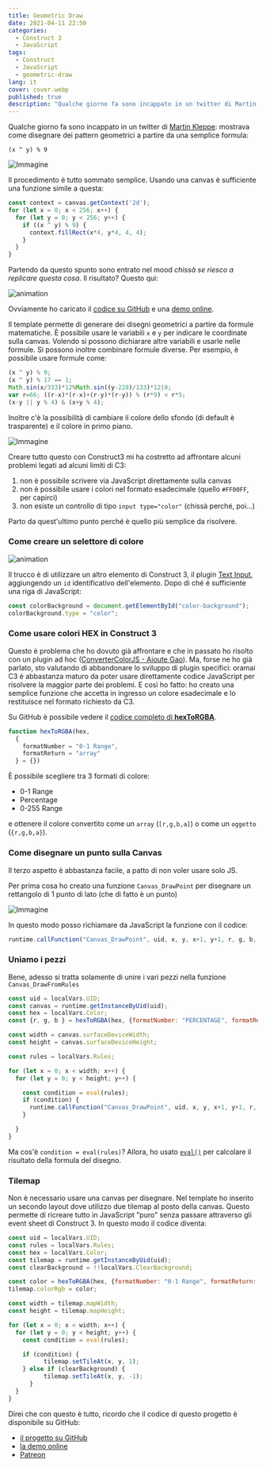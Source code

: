 ```yaml
---
title: Geometric Draw
date: 2021-04-11 22:50
categories:
  - Construct 3
  - JavaScript
tags:
  - Construct
  - JavaScript
  - geometric-draw
lang: it
cover: cover.webp
published: true
description: "Qualche giorno fa sono incappato in un twitter di Martin Kleppe: mostrava come disegnare dei pattern geometrici a partire da una semplice formula."
---
```


Qualche giorno fa sono incappato in un twitter di [Martin Kleppe](https://twitter.com/aemkei/status/1378106731386040322): mostrava come disegnare dei pattern geometrici a partire da una semplice formula: 

```
(x ^ y) % 9
```


![Immagine](./geometric_pattern.webp)

Il procedimento è tutto sommato semplice. Usando una canvas è sufficiente una funzione simile a questa:

```js
const context = canvas.getContext('2d');
for (let x = 0; x < 256; x++) {
  for (let y = 0; y < 256; y++) {
    if ((x ^ y) % 9) {
      context.fillRect(x*4, y*4, 4, 4);
    }
  }
}
```

Partendo da questo spunto sono entrato nel mood _chissà se riesco a replicare questa cosa_. Il risultato? Questo qui:

![animation](./animation.gif)

Ovviamente ho caricato il [codice su GitHub](https://github.com/el3um4s/construct-demo) e una [demo online](https://c3demo.stranianelli.com/template/018-geometric-draw/demo/).

Il template permette di generare dei disegni geometrici a partire da formule matematiche. È possibile usare le variabili `x` e `y` per indicare le coordinate sulla canvas. Volendo si possono dichiarare altre variabili e usarle nelle formule. Si possono inoltre combinare formule diverse. Per esempio, è possibile usare formule come:

```js
(x ^ y) % 9;
(x ^ y) % 17 == 1;
Math.sin(x/333)*12%Math.sin((y-228)/133)*12|0;
var r=66; ((r-x)*(r-x)+(r-y)*(r-y)) % (r*9) < r*5;
(x-y || y % 4) & (x+y % 4);
```

Inoltre c'è la possibilità di cambiare il colore dello sfondo (di default è trasparente) e il colore in primo piano.

![Immagine](./geometric_pattern_2.webp)

Creare tutto questo con Construct3 mi ha costretto ad affrontare alcuni problemi legati ad alcuni limiti di C3:

1. non è possibile scrivere via JavaScript direttamente sulla canvas
2. non è possibile usare i colori nel formato esadecimale (quello `#FF00FF`, per capirci)
3. non esiste un controllo di tipo `input type="color"` (chissà perché, poi…)

Parto da quest'ultimo punto perché è quello più semplice da risolvere.

### Come creare un selettore di colore

![animation](./geometric-draw-test-colors-04.gif)

Il trucco è di utilizzare un altro elemento di Construct 3, il plugin [Text Input](https://www.construct.net/en/make-games/manuals/construct-3/plugin-reference/text-input), aggiungendo un `id` identificativo dell'elemento. Dopo di ché é sufficiente una riga di JavaScript:

```js
const colorBackground = document.getElementById("color-background");
colorBackground.type = "color";
```

### Come usare colori HEX in Construct 3

Questo è problema che ho dovuto già affrontare e che in passato ho risolto con un plugin ad hoc ([ConverterColorJS - Aioute Gao](https://github.com/el3um4s/construct-plugins-and-addons)). Ma, forse ne ho già parlato, sto valutando di abbandonare lo sviluppo di plugin specifici: oramai C3 è abbastanza maturo da poter usare direttamente codice JavaScript per risolvere la maggior parte dei problemi. E così ho fatto: ho creato una semplice funzione che accetta in ingresso un colore esadecimale e lo restituisce nel formato richiesto da C3.

Su GitHub è possibile vedere il [codice completo di **hexToRGBA**](https://raw.githubusercontent.com/el3um4s/construct-demo/master/template/018-geometric-draw/source/files/scripts/colorshelper.js).

```js
function hexToRGBA(hex,
  {
    formatNumber = "0-1 Range", 
    formatReturn = "array" 
  } = {})
```

È possibile scegliere tra 3 formati di colore:

* 0-1 Range
* Percentage
* 0-255 Range

e ottenere il colore convertito come un `array` (`[r,g,b,a]`) o come un `oggetto` (`{r,g,b,a}`).

### Come disegnare un punto sulla Canvas

Il terzo aspetto è abbastanza facile, a patto di non voler usare solo JS.

Per prima cosa ho creato una funzione `Canvas_DrawPoint` per disegnare un rettangolo di 1 punto di lato (che di fatto è un punto)

![Immagine](./canvas-draw-point.webp)

In questo modo posso richiamare da JavaScript la funzione con il codice:

```js
runtime.callFunction("Canvas_DrawPoint", uid, x, y, x+1, y+1, r, g, b, 100);
```

### Uniamo i pezzi

Bene, adesso si tratta solamente di unire i vari pezzi nella funzione `Canvas_DrawFromRules`

```js
const uid = localVars.UID;
const canvas = runtime.getInstanceByUid(uid);
const hex = localVars.Color;
const {r, g, b } = hexToRGBA(hex, {formatNumber: "PERCENTAGE", formatReturn: "OBJECT" });

const width = canvas.surfaceDeviceWidth;
const height = canvas.surfaceDeviceHeight;

const rules = localVars.Rules;

for (let x = 0; x < width; x++) {
  for (let y = 0; y < height; y++) {

	const condition = eval(rules);
    if (condition) {
      runtime.callFunction("Canvas_DrawPoint", uid, x, y, x+1, y+1, r, g, b, 100);
    }

  }
}
```

Ma cos'è `condition = eval(rules)`? Allora, ho usato [`eval()`](https://developer.mozilla.org/en-US/docs/Web/JavaScript/Reference/Global_Objects/eval) per calcolare il risultato della formula del disegno.

### Tilemap

Non è necessario usare una canvas per disegnare. Nel template ho inserito un secondo layout dove utilizzo due tilemap al posto della canvas. Questo permette di ricreare tutto in JavaScript "puro" senza passare attraverso gli event sheet di Construct 3. In questo modo il codice diventa:

```js
const uid = localVars.UID;
const rules = localVars.Rules;
const hex = localVars.Color;
const tilemap = runtime.getInstanceByUid(uid);
const clearBackground = !!localVars.ClearBackground;

const color = hexToRGBA(hex, {formatNumber: "0-1 Range", formatReturn: "ARRAY" });
tilemap.colorRgb = color;

const width = tilemap.mapWidth;
const height = tilemap.mapHeight;

for (let x = 0; x < width; x++) {
  for (let y = 0; y < height; y++) {
	const condition = eval(rules);

    if (condition) {
		  tilemap.setTileAt(x, y, 1);
    } else if (clearBackground) {
		  tilemap.setTileAt(x, y, -1);
	  }
  }
}
```

Direi che con questo è tutto, ricordo che il codice di questo progetto è disponibile su GitHub:

- [il progetto su GitHub](https://github.com/el3um4s/construct-demo)
- [la demo online](https://c3demo.stranianelli.com/template/018-geometric-draw/demo/)
- [Patreon](https://www.patreon.com/el3um4s)
